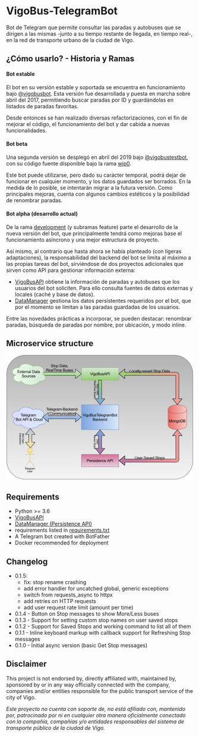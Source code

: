 # VigoBus-TelegramBot

Bot de Telegram que permite consultar las paradas y autobuses que se dirigen a las mismas -junto a su tiempo restante de llegada, en tiempo real-, en la red de transporte urbano de la ciudad de Vigo.

## ¿Cómo usarlo? - Historia y Ramas

#### Bot estable

El bot en su versión estable y soportada se encuentra en funcionamiento bajo [@vigobusbot](https://t.me/vigobusbot). Esta versión fue desarrollada y puesta en marcha sobre abril del 2017, permitiendo buscar paradas por ID y guardándolas en listados de paradas favoritas.

Desde entonces se han realizado diversas refactorizaciones, con el fin de mejorar el código, el funcionamiento del bot y dar cabida a nuevas funcionalidades.

#### Bot beta

Una segunda versión se desplegó en abril del 2019 bajo [@vigobustestbot](https://t.me/vigobustestbot), con su código fuente disponible bajo la rama [wip0](https://github.com/David-Lor/VigoBus-TelegramBot/tree/wip0).

Este bot puede utilizarse, pero dado su carácter temporal, podrá dejar de funcionar en cualquier momento, y los datos guardados ser borrados. En la medida de lo posible, se intentarán migrar a la futura versión. 
Como principales mejoras, cuenta con algunos cambios estéticos y la posibilidad de renombrar paradas.

#### Bot alpha (desarrollo actual)

De la rama [development](https://github.com/David-Lor/VigoBus-TelegramBot/tree/development) (y subramas feature) parte el desarrollo de la nueva versión del bot, que principalmente tendrá como mejoras base el funcionamiento asíncrono y una mejor estructura de proyecto.

Así mismo, al contrario que hasta ahora se había planteado (con ligeras adaptaciones), la responsabilidad del backend del bot se limita al máximo a las propias tareas del bot, sirviéndose de dos proyectos adicionales que sirven como API para gestionar información externa:

- [VigoBusAPI](https://github.com/David-Lor/Python_VigoBusAPI) obtiene la información de paradas y autobuses que los usuarios del bot soliciten. Para ello consulta fuentes de datos externas y locales (caché y base de datos).
- [DataManager](https://github.com/David-Lor/Telegram-BusBot-DataManager) gestiona los datos persistentes requeridos por el bot, que por el momento se limitan a las paradas guardadas de los usuarios.

Entre las novedades prácticas a incorporar, se pueden destacar: renombrar paradas, búsqueda de paradas por nombre, por ubicación, y modo inline.

## Microservice structure

![VigoBusBot microservice structure](VigoBusTelegramBot_Structure.svg)

## Requirements

- Python >= 3.6
- [VigoBusAPI](https://github.com/David-Lor/Python_VigoBusAPI)
- [DataManager (Persistence API)](https://github.com/David-Lor/Telegram-BusBot-DataManager)
- requirements listed in [requirements.txt](requirements.txt)
- A Telegram bot created with BotFather
- Docker recommended for deployment

## Changelog

- 0.1.5:
    - fix: stop rename crashing
    - add error handler for uncatched global, generic exceptions
    - switch from requests_async to httpx
    - add retries on HTTP requests
    - add user request rate limit (amount per time)
- 0.1.4 - Button on Stop messages to show More/Less buses
- 0.1.3 - Support for setting custom stop names on user saved stops
- 0.1.2 - Support for Saved Stops and working command to list all of them
- 0.1.1 - Inline keyboard markup with callback support for Refreshing Stop messages
- 0.1.0 - Initial async version (basic Get Stop messages)

## Disclaimer

This project is not endorsed by, directly affiliated with, maintained by, sponsored by or in any way officially connected with the company, companies and/or entities responsible for the public transport service of the city of Vigo.

_Este proyecto no cuenta con soporte de, no está afiliado con, mantenido por, patrocinado por ni en cualquier otra manera oficialmente conectado con la compañía, compañías y/o entidades responsables del sistema de transporte público de la ciudad de Vigo._
